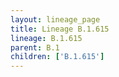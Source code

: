```yaml
---
layout: lineage_page
title: Lineage B.1.615
lineage: B.1.615
parent: B.1
children: ['B.1.615']
---
```

